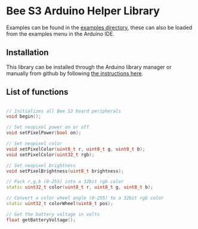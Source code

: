 # Bee S3 Arduino Helper Library

Examples can be found in the [examples directory](./examples/), these can also be loaded from the examples menu in the Arduino IDE.

## Installation

This library can be installed through the Arduino library manager or manually from github by following [the instructions here](https://docs.arduino.cc/software/ide-v1/tutorials/installing-libraries).

## List of functions

```c++

// Initializes all Bee S3 board peripherals
void begin();

// Set neopixel power on or off
void setPixelPower(bool on);

// Set neopixel color
void setPixelColor(uint8_t r, uint8_t g, uint8_t b);
void setPixelColor(uint32_t rgb);

// Set neopixel brightness
void setPixelBrightness(uint8_t brightness);

// Pack r,g,b (0-255) into a 32bit rgb color
static uint32_t color(uint8_t r, uint8_t g, uint8_t b);

// Convert a color wheel angle (0-255) to a 32bit rgb color
static uint32_t colorWheel(uint8_t pos);

// Get the battery voltage in volts
float getBatteryVoltage();

```
